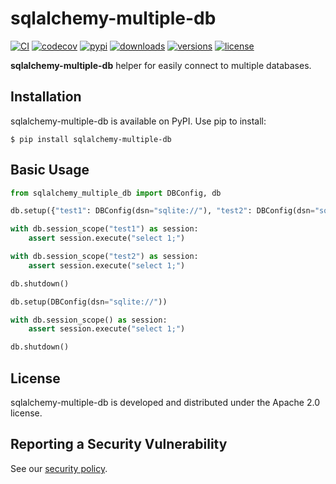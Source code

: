 # sqlalchemy-multiple-db

[![CI](https://github.com/bigbag/sqlalchemy-multiple-db/workflows/CI/badge.svg)](https://github.com/bigbag/sqlalchemy-multiple-db/actions?query=workflow%3ACI)
[![codecov](https://codecov.io/gh/bigbag/sqlalchemy-multiple-db/branch/main/graph/badge.svg)](https://codecov.io/gh/bigbag/sqlalchemy-multiple-db)
[![pypi](https://img.shields.io/pypi/v/sqlalchemy-multiple-db.svg)](https://pypi.python.org/pypi/sqlalchemy-multiple-db)
[![downloads](https://img.shields.io/pypi/dm/sqlalchemy-multiple-db.svg)](https://pypistats.org/packages/sqlalchemy-multiple-db)
[![versions](https://img.shields.io/pypi/pyversions/sqlalchemy-multiple-db.svg)](https://github.com/bigbag/sqlalchemy-multiple-db)
[![license](https://img.shields.io/github/license/bigbag/sqlalchemy-multiple-db.svg)](https://github.com/bigbag/sqlalchemy-multiple-db/blob/master/LICENSE)

**sqlalchemy-multiple-db** helper for easily connect to multiple databases.


## Installation

sqlalchemy-multiple-db is available on PyPI.
Use pip to install:

    $ pip install sqlalchemy-multiple-db

## Basic Usage
```py
from sqlalchemy_multiple_db import DBConfig, db

db.setup({"test1": DBConfig(dsn="sqlite://"), "test2": DBConfig(dsn="sqlite://")})

with db.session_scope("test1") as session:
    assert session.execute("select 1;")

with db.session_scope("test2") as session:
    assert session.execute("select 1;")

db.shutdown()

db.setup(DBConfig(dsn="sqlite://"))

with db.session_scope() as session:
    assert session.execute("select 1;")

db.shutdown()

```

## License

sqlalchemy-multiple-db is developed and distributed under the Apache 2.0 license.

## Reporting a Security Vulnerability

See our [security policy](https://github.com/bigbag/sqlalchemy-multiple-db/security/policy).
